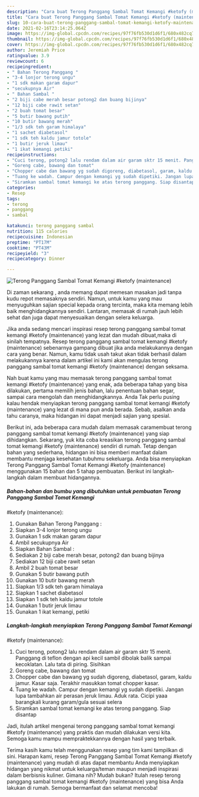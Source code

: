 ```yaml
---
description: "Cara buat Terong Panggang Sambal Tomat Kemangi #ketofy (maintenance) Sederhana dan Mudah Dibuat"
title: "Cara buat Terong Panggang Sambal Tomat Kemangi #ketofy (maintenance) Sederhana dan Mudah Dibuat"
slug: 10-cara-buat-terong-panggang-sambal-tomat-kemangi-ketofy-maintenance-sederhana-dan-mudah-dibuat
date: 2021-02-16T23:14:25.064Z
image: https://img-global.cpcdn.com/recipes/97f76fb530d1d6f1/680x482cq70/terong-panggang-sambal-tomat-kemangi-ketofy-maintenance-foto-resep-utama.jpg
thumbnail: https://img-global.cpcdn.com/recipes/97f76fb530d1d6f1/680x482cq70/terong-panggang-sambal-tomat-kemangi-ketofy-maintenance-foto-resep-utama.jpg
cover: https://img-global.cpcdn.com/recipes/97f76fb530d1d6f1/680x482cq70/terong-panggang-sambal-tomat-kemangi-ketofy-maintenance-foto-resep-utama.jpg
author: Jeremiah Price
ratingvalue: 3.9
reviewcount: 6
recipeingredient:
- " Bahan Terong Panggang "
- "3-4 lonjor terong ungu"
- "1 sdk makan garam dapur"
- "secukupnya Air"
- " Bahan Sambal "
- "2 biji cabe merah besar potong2 dan buang bijinya"
- "12 biji cabe rawit setan"
- "2 buah tomat besar"
- "5 butir bawang putih"
- "10 butir bawang merah"
- "1/3 sdk teh garam himalaya"
- "1 sachet diabetasol"
- "1 sdk teh kaldu jamur totole"
- "1 butir jeruk limau"
- "1 ikat kemangi petiki"
recipeinstructions:
- "Cuci terong, potong2 lalu rendam dalam air garam sktr 15 menit. Panggang di teflon dengan api kecil sambil dibolak balik sampai kecoklatan. Lalu tata di piring. Sisihkan"
- "Goreng cabe, bawang dan tomat"
- "Chopper cabe dan bawang yg sudah digoreng, diabetasol, garam, kaldu jamur. Kasar saja. Terakhir masukkan tomat chopper kasar."
- "Tuang ke wadah. Campur dengan kemangi yg sudah dipetiki. Jangan lupa tambahkan air perasan jeruk limau. Aduk rata. Cicipi yaaa barangkali kurang garam/gula sesuai selera"
- "Siramkan sambal tomat kemangi ke atas terong panggang. Siap disantap"
categories:
- Resep
tags:
- terong
- panggang
- sambal

katakunci: terong panggang sambal 
nutrition: 115 calories
recipecuisine: Indonesian
preptime: "PT17M"
cooktime: "PT43M"
recipeyield: "3"
recipecategory: Dinner

---
```



![Terong Panggang Sambal Tomat Kemangi
#ketofy (maintenance)](https://img-global.cpcdn.com/recipes/97f76fb530d1d6f1/680x482cq70/terong-panggang-sambal-tomat-kemangi-ketofy-maintenance-foto-resep-utama.jpg)

Di zaman  sekarang , anda memang dapat memesan masakan jadi tanpa kudu repot memasaknya sendiri. Namun, untuk kamu yang mau menyuguhkan sajian special kepada orang tercinta, maka kita memang lebih baik menghidangkannya sendiri. Lantaran, memasak di rumah jauh lebih sehat dan juga dapat menyesuaikan dengan selera keluarga.

Jika anda sedang mencari inspirasi resep terong panggang sambal tomat kemangi
#ketofy (maintenance) yang lezat dan mudah dibuat,maka di sinilah tempatnya. Resep terong panggang sambal tomat kemangi
#ketofy (maintenance)  sebenarnya gampang dibuat jika anda melakukannya dengan cara yang benar. Namun, kamu tidak usah takut akan tidak berhasil dalam melakukannya 
karena dalam artikel ini kami akan mengulas terong panggang sambal tomat kemangi
#ketofy (maintenance) dengan seksama.  



Nah buat kamu yang mau memasak terong panggang sambal tomat kemangi
#ketofy (maintenance) yang enak, ada beberapa tahap yang bisa dilakukan, pertama memilih jenis bahan, lalu penentuan bahan segar, sampai cara mengolah dan menghidangkannya. Anda Tak perlu pusing kalau hendak menyiapkan terong panggang sambal tomat kemangi
#ketofy (maintenance) yang lezat di mana pun anda berada. Sebab, asalkan anda  tahu caranya, maka hidangan ini dapat menjadi sajian yang spesial.

Berikut ini, ada beberapa cara mudah dalam memasak caramembuat terong panggang sambal tomat kemangi
#ketofy (maintenance) yang siap dihidangkan. Sekarang, yuk kita coba kreasikan terong panggang sambal tomat kemangi
#ketofy (maintenance) sendiri di rumah. Tetap dengan bahan yang sederhana, hidangan ini bisa memberi manfaat dalam membantu menjaga kesehatan tubuhmu sekeluarga. Anda bisa menyiapkan Terong Panggang Sambal Tomat Kemangi
#ketofy (maintenance) menggunakan 15 bahan dan 5 tahap pembuatan. Berikut ini langkah-langkah dalam membuat hidangannya.

<!--inarticleads1-->

##### Bahan-bahan dan bumbu yang dibutuhkan untuk pembuatan Terong Panggang Sambal Tomat Kemangi
#ketofy (maintenance):

1. Gunakan  Bahan Terong Panggang :
1. Siapkan 3-4 lonjor terong ungu
1. Gunakan 1 sdk makan garam dapur
1. Ambil secukupnya Air
1. Siapkan  Bahan Sambal :
1. Sediakan 2 biji cabe merah besar, potong2 dan buang bijinya
1. Sediakan 12 biji cabe rawit setan
1. Ambil 2 buah tomat besar
1. Gunakan 5 butir bawang putih
1. Gunakan 10 butir bawang merah
1. Siapkan 1/3 sdk teh garam himalaya
1. Siapkan 1 sachet diabetasol
1. Siapkan 1 sdk teh kaldu jamur totole
1. Gunakan 1 butir jeruk limau
1. Gunakan 1 ikat kemangi, petiki




<!--inarticleads2-->

##### Langkah-langkah menyiapkan Terong Panggang Sambal Tomat Kemangi
#ketofy (maintenance):

1. Cuci terong, potong2 lalu rendam dalam air garam sktr 15 menit. Panggang di teflon dengan api kecil sambil dibolak balik sampai kecoklatan. Lalu tata di piring. Sisihkan
1. Goreng cabe, bawang dan tomat
1. Chopper cabe dan bawang yg sudah digoreng, diabetasol, garam, kaldu jamur. Kasar saja. Terakhir masukkan tomat chopper kasar.
1. Tuang ke wadah. Campur dengan kemangi yg sudah dipetiki. Jangan lupa tambahkan air perasan jeruk limau. Aduk rata. Cicipi yaaa barangkali kurang garam/gula sesuai selera
1. Siramkan sambal tomat kemangi ke atas terong panggang. Siap disantap




Jadi, itulah artikel mengenai  terong panggang sambal tomat kemangi
#ketofy (maintenance)  yang praktis dan mudah dilakukan versi kita. Semoga kamu mampu mempraktekkannya dengan hasil yang terbaik. 

Terima kasih kamu telah menggunakan resep yang tim kami tampilkan di sini. Harapan kami, resep  Terong Panggang Sambal Tomat Kemangi
#ketofy (maintenance) yang mudah di atas dapat membantu Anda menyiapkan hidangan yang nikmat untuk keluarga/teman maupun menjadi inspirasi dalam berbisnis kuliner. Gimana nih? Mudah bukan? Itulah resep terong panggang sambal tomat kemangi
#ketofy (maintenance) yang bisa Anda lakukan di rumah. Semoga bermanfaat dan selamat mencoba!

